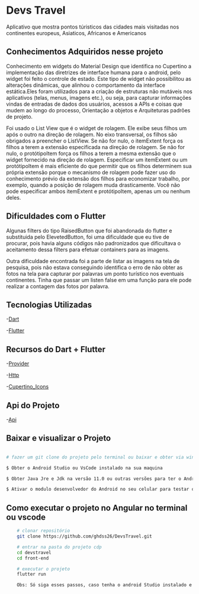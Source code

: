 # Devs Travel

Aplicativo que mostra pontos túristicos das cidades mais visitadas nos continentes europeus, Asiaticos, Africanos e Americanos

## Conhecimentos Adquiridos nesse projeto 

Conhecimento em widgets do Material Design que identifica no Cupertino a implementação das diretrizes de interface humana para o android, pelo widget foi feito o controle de estado. Este tipo de widget não possibilitou as alterações dinâmicas, que alinhou o comportamento da interface estática.Eles foram 
utilizados para a criação de estruturas não mutáveis nos aplicativos (telas, menus, imagens etc.), ou seja, para capturar informações vindas de entradas de dados dos usuários, acessos a APIs e coisas que mudem ao longo do processo, Orientação a objetos e Arquiteturas padrões de projeto. 

Foi usado o List View que é o widget de rolagem. Ele exibe seus filhos um após o outro na direção de rolagem. No eixo transversal, os filhos são obrigados a preencher o ListView. Se não for nulo, o itemExtent força os filhos a terem a extensão especificada na direção de rolagem. Se não for nulo, o protótipoItem força os filhos a terem a mesma extensão que o widget fornecido na direção de rolagem. Especificar um itemExtent ou um protótipoItem é mais eficiente do que permitir que os filhos determinem sua própria extensão porque o mecanismo de rolagem pode fazer uso do conhecimento prévio da extensão dos filhos para economizar trabalho, por exemplo, quando a posição de rolagem muda drasticamente. Você não pode especificar ambos itemExtent e protótipoItem, apenas um ou nenhum deles.

## Dificuldades com o Flutter 

Algunas filters do tipo RaisedButton que foi abandonada do flutter e substituida pelo ElevetedButton, foi uma dificuldade que eu tive de procurar, pois havia alguns códigos não padronizados que dificultava o aceitamento dessa filters para efetuar containers para as imagens. 

Outra dificuldade encontrada foi a parte de listar as imagens na tela de pesquisa, pois não estava conseguindo identifica o erro de não obter as fotos na tela para capturar por palavras um ponto turístico nos eventuais continentes. Tinha que passar um listen false em uma função para ele pode realizar a contagem das fotos por palavra. 

## Tecnologias Utilizadas

-[Dart](https://dart.dev/guides) 

-[Flutter](https://docs.flutter.dev/)

## Recursos do Dart + Flutter 

-[Provider](https://pub.dev/packages/provider) 

-[Http](https://www.alura.com.br/conteudo/flutter-comunicacao-http) 

-[Cupertino_Icons](https://pub.dev/packages/cupertino_icons)

## Api do Projeto 

-[Api](https://api.b7web.com.br/flutter1wb/)

## Baixar e visualizar o Projeto 

  ```bash 
  
  # fazer um git clone do projeto pelo terminal ou baixar e obter via winrar  
  
  $ Obter o Android Studio ou VsCode instalado na sua maquina
  
  $ Obter Java Jre e Jdk na versão 11.0 ou outras versões para ter o Android Instalado 
  
  $ Ativar o modulo desenvolvedor do Android no seu celular para testar o aplicativo 
  
  ```
  
  ## Como executar o projeto no Angular no terminal ou vscode

```bash
    # clonar repositório
    git clone https://github.com/ghdss26/DevsTravel.git

    # entrar na pasta do projeto cdp
    cd devstravel 
    cd front-end 

    # executar o projeto
    flutter run

    Obs: Só siga esses passos, caso tenha o android Studio instalado e se for usuário linux 
```



